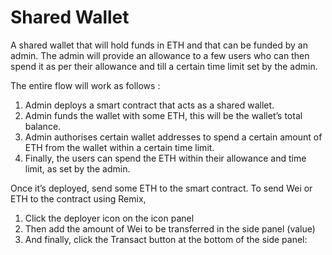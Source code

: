 # Shared Wallet
A shared wallet that will hold funds in ETH and that can be funded by an admin. The admin will provide an allowance to a few users who can then spend it as per their allowance and till a certain time limit set by the admin.

The entire flow will work as follows :

1. Admin deploys a smart contract that acts as a shared wallet.
2. Admin funds the wallet with some ETH, this will be the wallet’s total balance.
3. Admin authorises certain wallet addresses to spend a certain amount of ETH from the wallet within a certain time limit.
4. Finally, the users can spend the ETH within their allowance and time limit, as set by the admin.

Once it’s deployed, send some ETH to the smart contract.
To send Wei or ETH to the contract using Remix,
1. Click the deployer icon on the icon panel
2. Then add the amount of Wei to be transferred in the side panel (value)
3. And finally, click the Transact button at the bottom of the side panel:
